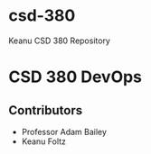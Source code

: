 # csd-380
Keanu CSD 380 Repository
# CSD 380 DevOps
## Contributors
* Professor Adam Bailey
* Keanu Foltz

